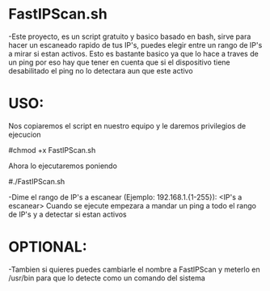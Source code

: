 # FastIPScan.sh
-Este proyecto, es un script gratuito y basico basado en bash, sirve para hacer un escaneado rapido de tus IP's,
puedes elegir entre un rango de IP's a mirar si estan activos. Esto es bastante basico ya que lo hace a traves de un ping por
eso hay que tener en cuenta que si el dispositivo tiene desabilitado el ping no lo detectara aun que este activo

# USO:
Nos copiaremos el script en nuestro equipo y le daremos privilegios de ejecucion

#chmod +x FastIPScan.sh

Ahora lo ejecutaremos poniendo

#./FastIPScan.sh

-Dime el rango de IP's a escanear (Ejemplo: 192.168.1.{1-255}): <IP's a escanear>
Cuando se ejecute empezara a mandar un ping a todo el rango de IP's y a detectar si estan activos

# OPTIONAL:
-Tambien si quieres puedes cambiarle el nombre a FastIPScan y meterlo en /usr/bin para que lo detecte como un comando del sistema

